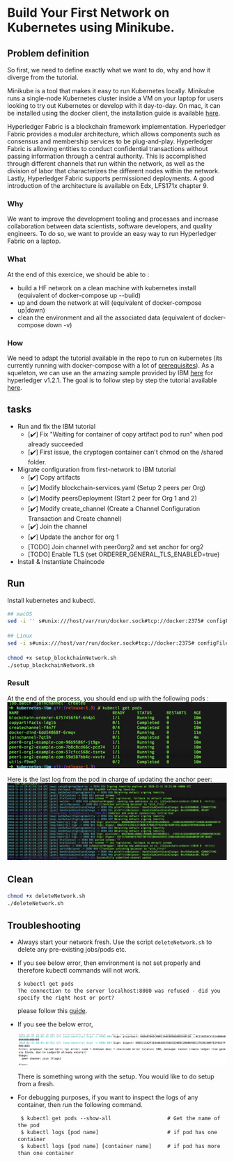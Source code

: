 # Build Your First Network on Kubernetes using Minikube.

## Problem definition

So first, we need to define exactly what we want to do, why and how it diverge from the tutorial.

Minikube is a tool that makes it easy to run Kubernetes locally. 
Minikube runs a single-node Kubernetes cluster inside a VM on your laptop for users looking to try out Kubernetes or develop with it day-to-day. 
On mac, it can be installed using the docker client, the installation guide is available [here](https://docs.docker.com/docker-for-mac/#kubernetes).

Hyperledger Fabric is a blockchain framework implementation. 
Hyperledger Fabric provides a modular architecture, which allows components such as consensus and membership services to be plug-and-play. 
Hyperledger Fabric is allowing entities to conduct confidential transactions without passing information through a central authority. 
This is accomplished through different channels that run within the network, as well as the division of labor that characterizes the different nodes within the network. 
Lastly, Hyperledger Fabric supports permissioned deployments.
A good introduction of the architecture is available on Edx, LFS171x chapter 9.

### Why
We want to improve the development tooling and processes and increase collaboration between data scientists, software developers, and quality engineers.
To do so, we want to provide an easy way to run Hyperledger Fabric on a laptop.

### What
At the end of this exercice, we should be able to : 
* build a HF network on a clean machine with kubernetes install (equivalent of docker-compose up --build)
* up and down the network at will (equivalent of docker-compose up|down)
* clean the environment and all the associated data (equivalent of docker-compose down -v)

### How
We need to adapt the tutorial available in the repo to run on kubernetes (its currently running with docker-compose with a lot of [prerequisites](https://hyperledger-fabric.readthedocs.io/en/release-1.3/prereqs.html#prerequisites)). 
As a squeleton, we can use an the amazing sample provided by IBM [here](https://github.com/IBM/blockchain-network-on-kubernetes) for hyperledger v1.2.1.
The goal is to follow step by step the tutorial available [here](https://hyperledger-fabric.readthedocs.io/en/release-1.3/build_network.html#).

## tasks
* Run and fix the IBM tutorial
    - [✔️] Fix "Waiting for container of copy artifact pod to run" when pod already succeeded
    - [✔️] First issue, the cryptogen container can't chmod on the /shared folder.
* Migrate configuration from first-network to IBM tutorial
    - [✔️] Copy artifacts 
    - [✔️] Modify blockchain-services.yaml (Setup 2 peers per Org)
    - [✔️] Modify peersDeployment (Start 2 peer for Org 1 and 2)
    - [✔️] Modify create_channel (Create a Channel Configuration Transaction and Create channel)
    - [✔️] Join the channel
    - [✔️] Update the anchor for org 1
    - [TODO] Join channel with peer0org2 and set anchor for org2
    - [TODO] Enable TLS (set ORDERER_GENERAL_TLS_ENABLED=true)
* Install & Instantiate Chaincode
    
    
## Run

Install kubernetes and kubectl.

```bash
## macOS
sed -i '' s#unix:///host/var/run/docker.sock#tcp://docker:2375# configFiles/peersDeployment.yaml

## Linux
sed -i s#unix:///host/var/run/docker.sock#tcp://docker:2375# configFiles/peersDeployment.yaml

chmod +x setup_blockchainNetwork.sh
./setup_blockchainNetwork.sh
```

### Result

At the end of the process, you should end up with the following pods : 
![pods](./images/pods.png)

Here is the last log from the pod in charge of updating the anchor peer:
![anchor](./images/anchor_peer_update.png)

## Clean

```bash
chmod +x deleteNetwork.sh
./deleteNetwork.sh
```

## Troubleshooting

* Always start your network fresh. Use the script `deleteNetwork.sh` to delete any pre-existing jobs/pods etc.

* If you see below error, then environment is not set properly and therefore kubectl commands will not work.
  ```
  $ kubectl get pods
  The connection to the server localhost:8080 was refused - did you specify the right host or port?
  ```
  
  please follow this [guide](https://kubernetes.io/docs/tasks/tools/install-kubectl/).

* If you see the below error,

  ![](images/error3.png)
  
  There is something wrong with the setup. You would like to do setup from a fresh.
  
* For debugging purposes, if you want to inspect the logs of any container, then run the following command.

  ```
   $ kubectl get pods --show-all                  # Get the name of the pod
   $ kubectl logs [pod name]                      # if pod has one container
   $ kubectl logs [pod name] [container name]     # if pod has more than one container
  ```